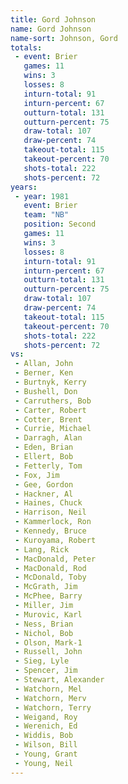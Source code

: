 ```yaml
---
title: Gord Johnson
name: Gord Johnson
name-sort: Johnson, Gord
totals:
 - event: Brier
   games: 11
   wins: 3
   losses: 8
   inturn-total: 91
   inturn-percent: 67
   outturn-total: 131
   outturn-percent: 75
   draw-total: 107
   draw-percent: 74
   takeout-total: 115
   takeout-percent: 70
   shots-total: 222
   shots-percent: 72
years:
 - year: 1981
   event: Brier
   team: "NB"
   position: Second
   games: 11
   wins: 3
   losses: 8
   inturn-total: 91
   inturn-percent: 67
   outturn-total: 131
   outturn-percent: 75
   draw-total: 107
   draw-percent: 74
   takeout-total: 115
   takeout-percent: 70
   shots-total: 222
   shots-percent: 72
vs:
 - Allan, John
 - Berner, Ken
 - Burtnyk, Kerry
 - Bushell, Don
 - Carruthers, Bob
 - Carter, Robert
 - Cotter, Brent
 - Currie, Michael
 - Darragh, Alan
 - Eden, Brian
 - Ellert, Bob
 - Fetterly, Tom
 - Fox, Jim
 - Gee, Gordon
 - Hackner, Al
 - Haines, Chuck
 - Harrison, Neil
 - Kammerlock, Ron
 - Kennedy, Bruce
 - Kuroyama, Robert
 - Lang, Rick
 - MacDonald, Peter
 - MacDonald, Rod
 - McDonald, Toby
 - McGrath, Jim
 - McPhee, Barry
 - Miller, Jim
 - Murovic, Karl
 - Ness, Brian
 - Nichol, Bob
 - Olson, Mark-1
 - Russell, John
 - Sieg, Lyle
 - Spencer, Jim
 - Stewart, Alexander
 - Watchorn, Mel
 - Watchorn, Merv
 - Watchorn, Terry
 - Weigand, Roy
 - Werenich, Ed
 - Widdis, Bob
 - Wilson, Bill
 - Young, Grant
 - Young, Neil
---
```

